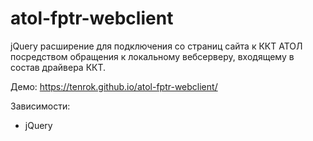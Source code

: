 # atol-fptr-webclient
jQuery расширение для подключения со страниц сайта к ККТ АТОЛ посредством обращения к локальному вебсерверу, входящему в состав драйвера ККТ.

Демо: https://tenrok.github.io/atol-fptr-webclient/

Зависимости:
* jQuery
